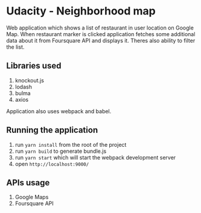 Udacity - Neighborhood map
============

Web application which shows a list of restaurant in user location on Google Map.
When restaurant marker is clicked application fetches some additional data about it from Foursquare API and displays it.
Theres also ability to filter the list.

## Libraries used
1. knockout.js
2. lodash
3. bulma 
4. axios

Application also uses webpack and babel.

## Running the application
1. run ```yarn install``` from the root of the project
2. run ```yarn build``` to generate bundle.js
2. run ```yarn start``` which will start the webpack development server
3. open ```http://localhost:9000/```

## APIs usage
1. Google Maps 
2. Foursquare API